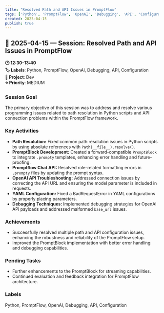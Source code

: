 ```yaml
---
title: "Resolved Path and API Issues in PromptFlow"
tags: ['Python', 'PromptFlow', 'OpenAI', 'Debugging', 'API', 'Configuration']
created: 2025-04-15
publish: true
---
```


## 📅 2025-04-15 — Session: Resolved Path and API Issues in PromptFlow

**🕒 12:30–13:40**  
**🏷️ Labels**: Python, PromptFlow, OpenAI, Debugging, API, Configuration  
**📂 Project**: Dev  
**⭐ Priority**: MEDIUM  


### Session Goal
The primary objective of this session was to address and resolve various programming issues related to path resolution in Python scripts and API connection problems within the PromptFlow framework.

### Key Activities
- **Path Resolution:** Fixed common path resolution issues in Python scripts by using absolute references with `Path(__file__).resolve()`.
- **PromptBlock Development:** Created a forward-compatible `PromptBlock` to integrate `.prompty` templates, enhancing error handling and future-proofing.
- **Promptflow Chat API:** Resolved role-related formatting errors in `.prompty` files by updating the prompt syntax.
- **OpenAI API Troubleshooting:** Addressed connection issues by correcting the API URL and ensuring the model parameter is included in requests.
- **YAML Configuration:** Fixed a BadRequestError in YAML configurations by properly placing parameters.
- **Debugging Techniques:** Implemented debugging strategies for OpenAI API payloads and addressed malformed `base_url` issues.

### Achievements
- Successfully resolved multiple path and API configuration issues, enhancing the robustness and reliability of the PromptFlow setup.
- Improved the PromptBlock implementation with better error handling and debugging capabilities.

### Pending Tasks
- Further enhancements to the PromptBlock for streaming capabilities.
- Continued evaluation and feedback integration for PromptFlow architecture.

### Labels
Python, PromptFlow, OpenAI, Debugging, API, Configuration
